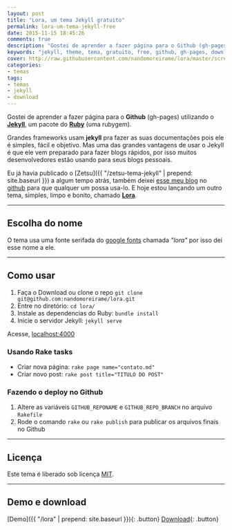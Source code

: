 ```yaml
---
layout: post
title: "Lora, um tema Jekyll gratuito"
permalink: lora-um-tema-jekyll-free
date: 2015-11-15 18:45:26
comments: true
description: "Gostei de aprender a fazer página para o Github (gh-pages) utilizando o Jekyll, um pacote do Ruby"
keywords: "jekyll, theme, tema, gratuito, free, github, gh-pages, download"
cover: http://raw.githubusercontent.com/nandomoreirame/lora/master/screenshot.png
categories:
- temas
tags:
- temas
- jekyll
- download
---
```


Gostei de aprender a fazer página para o **Github** (gh-pages) utilizando o **[Jekyll](http://jekyllrb.com)**, um pacote do **[Ruby](https://www.ruby-lang.org/pt/)** (uma rubygem).

Grandes frameworks usam **jekyll** pra fazer as suas documentações pois ele é simples, fácil e objetivo. Mas uma das grandes vantagens de usar o Jekyll é que ele vem preparado para fazer blogs rápidos, por isso muitos desenvolvedores estão usando para seus blogs pessoais.

Eu já havia publicado o [Zetsu]({{ "/zetsu-tema-jekyll" | prepend: site.baseurl }}) a algum tempo atrás, também deixei [esse meu blog](http://nandomoreira.me/nandomoreira-jekyll-theme/) no [github](https://github.com/nandomoreirame/nandomoreira-jekyll-theme) para que qualquer um possa usa-lo. E hoje estou lançando um outro tema, simples, limpo e bonito, chamado **[Lora](https://github.com/nandomoreirame/lora)**.

---

## Escolha do nome

O tema usa uma fonte serifada do [google fonts](http://google.com/fonts) chamada _"lora"_ por isso dei esse nome a ele.

---

## Como usar

1. Faça o Download ou clone o repo `git clone git@github.com:nandomoreirame/lora.git`
2. Entre no diretório: `cd lora/`
3. Instale as dependencias do Ruby: `bundle install`
4. Inicie o servidor Jekyll: `jekyll serve`

Acesse, [localhost:4000](http://localhost:4000/)

### Usando Rake tasks

* Criar nova página: `rake page name="contato.md"`
* Criar novo post: `rake post title="TITULO DO POST"`

### Fazendo o deploy no Github

1. Altere as variáveis `GITHUB_REPONAME` e `GITHUB_REPO_BRANCH` no arquivo `Rakefile`
2. Rode o comando `rake` ou `rake publish` para publicar os arquivos finais no Github

---

## Licença

Este tema é liberado sob licença [MIT](https://github.com/nandomoreirame/lora/blob/master/LICENSE).

---

## Demo e download

[Demo]({{ "/lora" | prepend: site.baseurl }}){: .button} [Download](https://github.com/nandomoreirame/lora/archive/master.zip){: .button}
